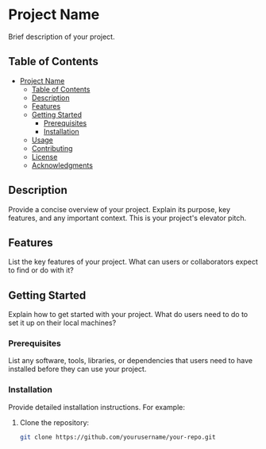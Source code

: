 # Project Name

Brief description of your project.

## Table of Contents
- [Project Name](#project-name)
  - [Table of Contents](#table-of-contents)
  - [Description](#description)
  - [Features](#features)
  - [Getting Started](#getting-started)
    - [Prerequisites](#prerequisites)
    - [Installation](#installation)
  - [Usage](#usage)
  - [Contributing](#contributing)
  - [License](#license)
  - [Acknowledgments](#acknowledgments)

## Description

Provide a concise overview of your project. Explain its purpose, key features, and any important context. This is your project's elevator pitch.

## Features

List the key features of your project. What can users or collaborators expect to find or do with it?

## Getting Started

Explain how to get started with your project. What do users need to do to set it up on their local machines?

### Prerequisites

List any software, tools, libraries, or dependencies that users need to have installed before they can use your project.

### Installation

Provide detailed installation instructions. For example:

1. Clone the repository:

   ```sh
   git clone https://github.com/yourusername/your-repo.git
